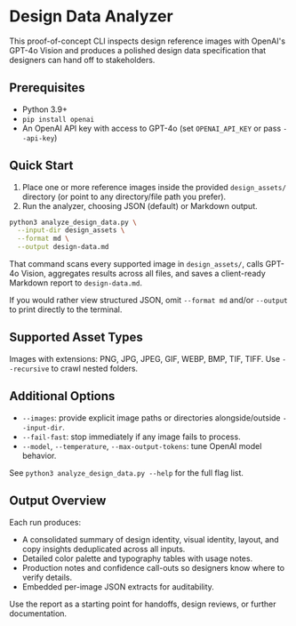 # Design Data Analyzer

This proof-of-concept CLI inspects design reference images with OpenAI's GPT-4o Vision and produces a polished design data specification that designers can hand off to stakeholders.

## Prerequisites

- Python 3.9+
- `pip install openai`
- An OpenAI API key with access to GPT-4o (set `OPENAI_API_KEY` or pass `--api-key`)

## Quick Start

1. Place one or more reference images inside the provided `design_assets/` directory (or point to any directory/file path you prefer).
2. Run the analyzer, choosing JSON (default) or Markdown output.

```bash
python3 analyze_design_data.py \
  --input-dir design_assets \
  --format md \
  --output design-data.md
```

That command scans every supported image in `design_assets/`, calls GPT-4o Vision, aggregates results across all files, and saves a client-ready Markdown report to `design-data.md`.

If you would rather view structured JSON, omit `--format md` and/or `--output` to print directly to the terminal.

## Supported Asset Types

Images with extensions: PNG, JPG, JPEG, GIF, WEBP, BMP, TIF, TIFF. Use `--recursive` to crawl nested folders.

## Additional Options

- `--images`: provide explicit image paths or directories alongside/outside `--input-dir`.
- `--fail-fast`: stop immediately if any image fails to process.
- `--model`, `--temperature`, `--max-output-tokens`: tune OpenAI model behavior.

See `python3 analyze_design_data.py --help` for the full flag list.

## Output Overview

Each run produces:

- A consolidated summary of design identity, visual identity, layout, and copy insights deduplicated across all inputs.
- Detailed color palette and typography tables with usage notes.
- Production notes and confidence call-outs so designers know where to verify details.
- Embedded per-image JSON extracts for auditability.

Use the report as a starting point for handoffs, design reviews, or further documentation.
